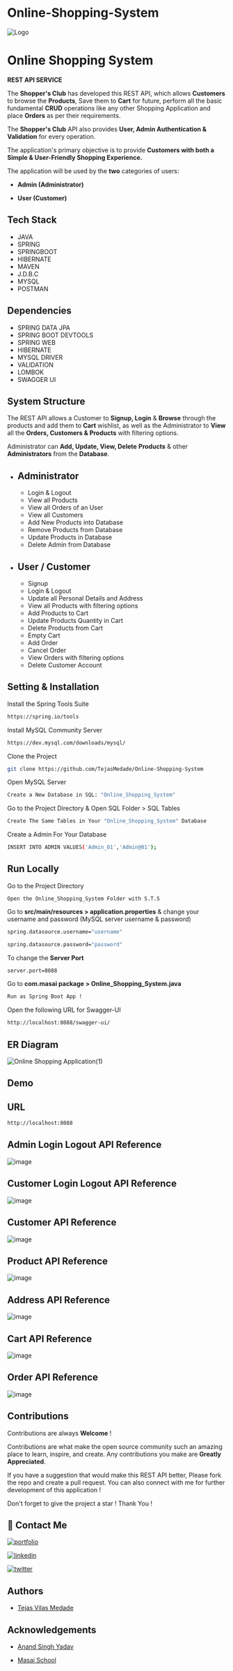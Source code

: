 # Online-Shopping-System


![Logo](https://nimbus-screenshots.s3.amazonaws.com/s/91e455fba18e9a844446391993ef3a15.png)


# Online Shopping System

 **REST API SERVICE**

The **Shopper's Club** has developed this REST API, which allows **Customers** to browse the **Products**, Save them to **Cart** for future, perform all the basic fundamental **CRUD** operations like any other Shopping Application and place **Orders** as per their requirements.

The  **Shopper's Club** API also provides **User, Admin Authentication & Validation** for every operation. 

The application's primary objective is to provide **Customers with both a Simple & User-Friendly Shopping Experience.**

The application will be used by the **two** categories of users:

- **Admin (Administrator)**

- **User (Customer)** 
## Tech Stack

- JAVA
- SPRING
- SPRINGBOOT
- HIBERNATE
- MAVEN
- J.D.B.C
- MYSQL
- POSTMAN

## Dependencies

- SPRING DATA JPA
- SPRING BOOT DEVTOOLS
- SPRING WEB
- HIBERNATE
- MYSQL DRIVER
- VALIDATION
- LOMBOK
- SWAGGER UI





## System Structure

The REST API allows a Customer to **Signup, Login** & **Browse** through the products and add them to **Cart** wishlist, as well as the Administrator to **View** all the **Orders, Customers & Products** with filtering options. 

Administrator can **Add, Update, View, Delete** **Products** & other **Administrators** from the **Database**.
  

- Administrator
    -
    - Login & Logout
    - View all Products
    - View all Orders of an User
    - View all Customers
    - Add New Products into Database
    - Remove Products from Database
    - Update Products in Database 
    - Delete Admin from Database

- User / Customer
    -
    - Signup 
    - Login & Logout
    - Update all Personal Details and Address 
    - View all Products with filtering options
    - Add Products to Cart
    - Update Products Quantity in Cart 
    - Delete Products from Cart
    - Empty Cart
    - Add Order
    - Cancel Order
    - View Orders with filtering options
    - Delete Customer Account
    




## Setting & Installation 

Install the Spring Tools Suite 
```bash
https://spring.io/tools
```

Install MySQL Community Server

```bash
https://dev.mysql.com/downloads/mysql/
```

Clone the Project

```bash
git clone https://github.com/TejasMedade/Online-Shopping-System
```

Open MySQL Server
```bash
Create a New Database in SQL: "Online_Shopping_System" 
```
Go to the Project Directory & Open SQL Folder > SQL Tables

```bash
Create The Same Tables in Your "Online_Shopping_System" Database 
```

Create a Admin For Your Database

```bash
INSERT INTO ADMIN VALUES('Admin_01','Admin@01');
```




## Run Locally


Go to the Project Directory

```bas
Open the Online_Shopping_System Folder with S.T.S
```

Go to **src/main/resources > application.properties** & change your username and password (MySQL server username & password)

```bash
spring.datasource.username="username"

spring.datasource.password="password"
```

To change the **Server Port**

```bash
server.port=8088
```

Go to **com.masai package > Online_Shopping_System.java**

```bash
Run as Spring Boot App !
```
Open the following URL for Swagger-UI 
```bash
http://localhost:8088/swagger-ui/
```

## ER Diagram


![Online Shopping Application(1)](https://user-images.githubusercontent.com/105907169/202779904-80050caf-b679-4b67-9afe-da67296fcb59.png)




## Demo





## URL
```bash
http://localhost:8088
```
## Admin Login Logout API Reference
![image](https://user-images.githubusercontent.com/105907169/202855307-82cc63ca-7183-4785-8b30-31794d6dc7cb.png)

## Customer Login Logout API Reference
![image](https://user-images.githubusercontent.com/105907169/202855339-e5f872f6-e120-42cb-9fe8-432fb7ed9018.png)

## Customer API Reference
![image](https://user-images.githubusercontent.com/105907169/202855233-53a77b6f-dd18-4a74-b615-5aeb16f15da3.png)


## Product API Reference
![image](https://user-images.githubusercontent.com/105907169/202855428-2f93dc36-0e11-41b4-b592-5138eebd3e0b.png)

## Address API Reference
![image](https://user-images.githubusercontent.com/105907169/202855062-1588b3a0-caa6-46b5-accd-6759e86f2e98.png)

## Cart API Reference
![image](https://user-images.githubusercontent.com/105907169/202855032-4b7c5510-b6c3-44e0-b496-e8d52d571165.png)


## Order API Reference
![image](https://user-images.githubusercontent.com/105907169/202855388-da648cc9-bf27-42a8-bb2f-9e19f67f63b4.png)



## Contributions

Contributions are always **Welcome** !

Contributions are what make the open source community such an amazing place to learn, inspire, and create. Any contributions you make are **Greatly Appreciated**.

If you have a suggestion that would make this REST API better, Please fork the repo and create a pull request. You can also connect with me for further development of this application !

Don't forget to give the project a star ! Thank You !

## 🔗 Contact Me
[![portfolio](https://img.shields.io/badge/my_portfolio-000?style=for-the-badge&logo=ko-fi&logoColor=white)](https://tejasmedade.github.io/)

[![linkedin](https://img.shields.io/badge/linkedin-0A66C2?style=for-the-badge&logo=linkedin&logoColor=white)](https://www.linkedin.com/TejasMedade)

[![twitter](https://img.shields.io/badge/twitter-1DA1F2?style=for-the-badge&logo=twitter&logoColor=white)](https://twitter.com/TejasMedade)


## Authors

- [Tejas Vilas Medade](https://github.com/tejasmedade)
## Acknowledgements


- [Anand Singh Yadav](https://github.com/anandsinghyadav)

- [Masai School](https://www.masaischool.com/)
 
